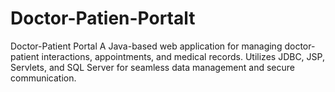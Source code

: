 # Doctor-Patien-Portalt
Doctor-Patient Portal A Java-based web application for managing doctor-patient interactions, appointments, and medical records. Utilizes JDBC, JSP, Servlets, and SQL Server for seamless data management and secure communication.
